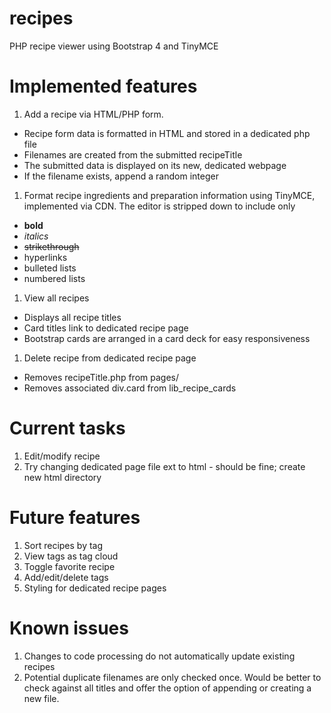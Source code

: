# recipes
 PHP recipe viewer using Bootstrap 4 and TinyMCE

# Implemented features
1. Add a recipe via HTML/PHP form.
- Recipe form data is formatted in HTML and stored in a dedicated php file
- Filenames are created from the submitted recipeTitle
- The submitted data is displayed on its new, dedicated webpage
- If the filename exists, append a random integer

1. Format recipe ingredients and preparation information using TinyMCE, implemented via CDN. The editor is stripped down to include only
- **bold**
- _italics_
- ~~strikethrough~~
- hyperlinks
- bulleted lists
- numbered lists

1. View all recipes
- Displays all recipe titles
- Card titles link to dedicated recipe page
- Bootstrap cards are arranged in a card deck for easy responsiveness

1. Delete recipe from dedicated recipe page
- Removes recipeTitle.php from pages/
- Removes associated div.card from lib_recipe_cards

# Current tasks
1. Edit/modify recipe
1. Try changing dedicated page file ext to html - should be fine; create new html directory

# Future features
1. Sort recipes by tag
1. View tags as tag cloud
1. Toggle favorite recipe
1. Add/edit/delete tags
1. Styling for dedicated recipe pages

# Known issues
1. Changes to code processing do not automatically update existing recipes
1. Potential duplicate filenames are only checked once. Would be better to check against all titles and offer the option of appending or creating a new file.

